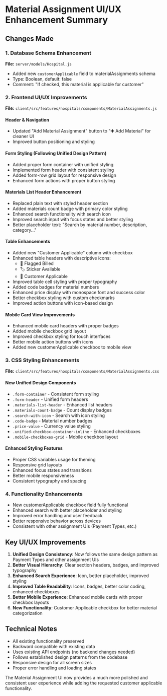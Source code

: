 # Material Assignment UI/UX Enhancement Summary

## Changes Made

### 1. Database Schema Enhancement
**File:** `server/models/Hospital.js`
- Added new `customerApplicable` field to materialAssignments schema
- Type: Boolean, default: false
- Comment: "If checked, this material is applicable for customer"

### 2. Frontend UI/UX Improvements
**File:** `client/src/features/hospitals/components/MaterialAssignments.js`

#### Header & Navigation
- Updated "Add Material Assignment" button to "✚ Add Material" for cleaner UI
- Improved button positioning and styling

#### Form Styling (Following Unified Design Pattern)
- Added proper form container with unified styling
- Implemented form header with consistent styling
- Added form-row grid layout for responsive design
- Enhanced form actions with proper button styling

#### Materials List Header Enhancement
- Replaced plain text with styled header section
- Added materials count badge with primary color styling  
- Enhanced search functionality with search icon
- Improved search input with focus states and better styling
- Better placeholder text: "Search by material number, description, category..."

#### Table Enhancements
- Added new "Customer Applicable" column with checkbox
- Enhanced table headers with descriptive icons:
  - 🏥 Flagged Billed
  - 🏷️ Sticker Available  
  - 👤 Customer Applicable
- Improved table cell styling with proper typography
- Added code badges for material numbers
- Enhanced price display with monospace font and success color
- Better checkbox styling with custom checkmarks
- Improved action buttons with icon-based design

#### Mobile Card View Improvements
- Enhanced mobile card headers with proper badges
- Added mobile checkbox grid layout
- Improved checkbox styling for touch interfaces  
- Better mobile action buttons with icons
- Added new customerApplicable checkbox to mobile view

### 3. CSS Styling Enhancements  
**File:** `client/src/features/hospitals/components/MaterialAssignments.css`

#### New Unified Design Components
- `.form-container` - Consistent form styling
- `.form-header` - Unified form headers
- `.materials-list-header` - Enhanced list headers
- `.materials-count-badge` - Count display badges
- `.search-with-icon` - Search with icon styling
- `.code-badge` - Material number badges
- `.price-value` - Currency value styling
- `.unified-checkbox-container-inline` - Enhanced checkboxes
- `.mobile-checkboxes-grid` - Mobile checkbox layout

#### Enhanced Styling Features
- Proper CSS variables usage for theming
- Responsive grid layouts
- Enhanced focus states and transitions
- Better mobile responsiveness
- Consistent typography and spacing

### 4. Functionality Enhancements
- New customerApplicable checkbox field fully functional
- Enhanced search with better placeholder and styling
- Improved error handling and user feedback
- Better responsive behavior across devices
- Consistent with other assignment UIs (Payment Types, etc.)

## Key UI/UX Improvements

1. **Unified Design Consistency**: Now follows the same design pattern as Payment Types and other assignment UIs
2. **Better Visual Hierarchy**: Clear section headers, badges, and improved typography
3. **Enhanced Search Experience**: Icon, better placeholder, improved styling
4. **Improved Table Readability**: Icons, badges, better color coding, enhanced checkboxes
5. **Better Mobile Experience**: Enhanced mobile cards with proper checkbox layouts
6. **New Functionality**: Customer Applicable checkbox for better material categorization

## Technical Notes
- All existing functionality preserved
- Backward compatible with existing data
- Uses existing API endpoints (no backend changes needed)
- Follows established design patterns from the codebase
- Responsive design for all screen sizes
- Proper error handling and loading states

The Material Assignment UI now provides a much more polished and consistent user experience while adding the requested customer applicable functionality.
